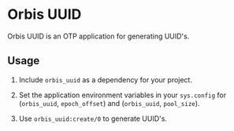 Orbis UUID
==========

Orbis UUID is an OTP application for generating UUID's.

Usage
-----

1. Include `orbis_uuid` as a dependency for your project.

2. Set the application environment variables in your `sys.config` for
   (`orbis_uuid`, `epoch_offset`) and (`orbis_uuid`, `pool_size`).

3. Use `orbis_uuid:create/0` to generate UUID's.
